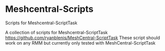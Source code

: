 # Meshcentral-Scripts
Scripts for Meshcentral-ScriptTask

A collection of scripts for Meshcentral-ScriptTask
https://github.com/ryanblenis/MeshCentral-ScriptTask
These script should work on any RMM but currently only tested with MeshCentral-ScriptTask
